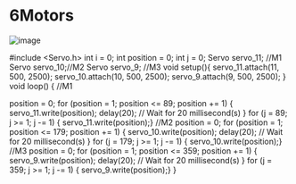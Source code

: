 # 6Motors
![image](https://user-images.githubusercontent.com/86917834/127994150-4e92b88d-13b2-4f3c-97d2-0309a610abc0.png)


#include <Servo.h>
int i = 0;
int position = 0;
int j = 0;
Servo servo_11; //M1
Servo servo_10;//M2
Servo servo_9; //M3
void setup(){
  servo_11.attach(11, 500, 2500);
  servo_10.attach(10, 500, 2500);
  servo_9.attach(9, 500, 2500);
}
void loop()
{
  //M1
  
  position = 0;
  for (position = 1; position <= 89; position += 1) {
    servo_11.write(position);
    delay(20); // Wait for 20 millisecond(s)
  }
  for (j = 89; j >= 1; j -= 1) {
    servo_11.write(position);}
  //M2
  position = 0;
  for (position = 1; position <= 179; position += 1) {
    servo_10.write(position);
    delay(20); // Wait for 20 millisecond(s)
  }
  for (j = 179; j >= 1; j -= 1) {
    servo_10.write(position);}
  //M3
  position = 0;
  for (position = 1; position <= 359; position += 1) {
    servo_9.write(position);
    delay(20); // Wait for 20 millisecond(s)
  }
for (j = 359; j >= 1; j -= 1) {
servo_9.write(position);}
  }
